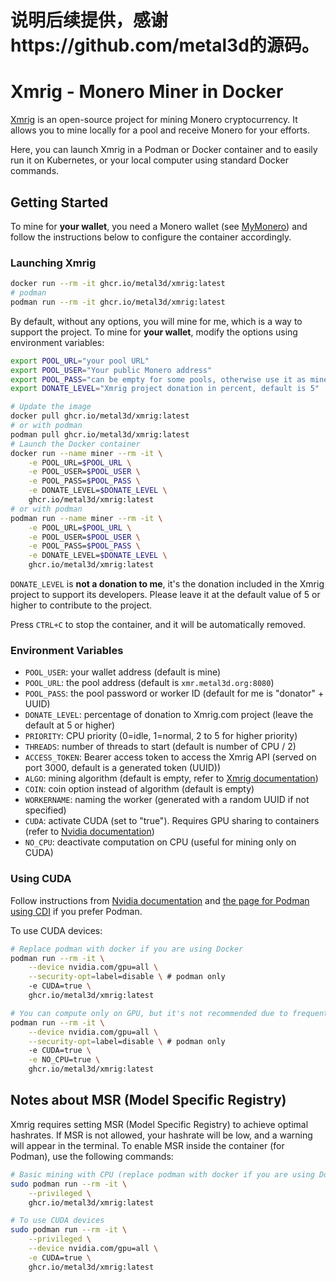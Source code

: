 # 说明后续提供，感谢https://github.com/metal3d的源码。

# Xmrig - Monero Miner in Docker

[Xmrig](https://xmrig.com/) is an open-source project for mining Monero cryptocurrency. It allows you to mine locally
for a pool and receive Monero for your efforts.

Here, you can launch Xmrig in a Podman or Docker container and to easily run it on Kubernetes, or your local computer
using standard Docker commands.

## Getting Started

To mine for **your wallet**, you need a Monero wallet (see [MyMonero](https://mymonero.com/)) and follow the
instructions below to configure the container accordingly.

### Launching Xmrig

```bash
docker run --rm -it ghcr.io/metal3d/xmrig:latest
# podman
podman run --rm -it ghcr.io/metal3d/xmrig:latest
```

By default, without any options, you will mine for me, which is a way to support the project. To mine for **your wallet**,
modify the options using environment variables:

```bash
export POOL_URL="your pool URL"
export POOL_USER="Your public Monero address"
export POOL_PASS="can be empty for some pools, otherwise use it as miner ID"
export DONATE_LEVEL="Xmrig project donation in percent, default is 5"

# Update the image
docker pull ghcr.io/metal3d/xmrig:latest
# or with podman
podman pull ghcr.io/metal3d/xmrig:latest
# Launch the Docker container
docker run --name miner --rm -it \
    -e POOL_URL=$POOL_URL \
    -e POOL_USER=$POOL_USER \
    -e POOL_PASS=$POOL_PASS \
    -e DONATE_LEVEL=$DONATE_LEVEL \
    ghcr.io/metal3d/xmrig:latest
# or with podman
podman run --name miner --rm -it \
    -e POOL_URL=$POOL_URL \
    -e POOL_USER=$POOL_USER \
    -e POOL_PASS=$POOL_PASS \
    -e DONATE_LEVEL=$DONATE_LEVEL \
    ghcr.io/metal3d/xmrig:latest
```

`DONATE_LEVEL` is **not a donation to me**, it's the donation included in the Xmrig project to support its developers.
Please leave it at the default value of 5 or higher to contribute to the project.

Press `CTRL+C` to stop the container, and it will be automatically removed.

### Environment Variables

- `POOL_USER`: your wallet address (default is mine)
- `POOL_URL`: the pool address (default is `xmr.metal3d.org:8080`)
- `POOL_PASS`: the pool password or worker ID (default for me is "donator" + UUID)
- `DONATE_LEVEL`: percentage of donation to Xmrig.com project (leave the default at 5 or higher)
- `PRIORITY`: CPU priority (0=idle, 1=normal, 2 to 5 for higher priority)
- `THREADS`: number of threads to start (default is number of CPU / 2)
- `ACCESS_TOKEN`: Bearer access token to access the Xmrig API (served on port 3000, default is a generated token (UUID))
- `ALGO`: mining algorithm (default is empty, refer to [Xmrig documentation](https://xmrig.com/docs/algorithms))
- `COIN`: coin option instead of algorithm (default is empty)
- `WORKERNAME`: naming the worker (generated with a random UUID if not specified)
- `CUDA`: activate CUDA (set to "true"). Requires GPU sharing to containers (refer to [Nvidia documentation](https://docs.nvidia.com/datacenter/cloud-native/container-toolkit/latest/install-guide.html))
- `NO_CPU`: deactivate computation on CPU (useful for mining only on CUDA)

### Using CUDA

Follow instructions from [Nvidia documentation](https://docs.nvidia.com/datacenter/cloud-native/container-toolkit/latest/install-guide.html) and [the page for Podman using CDI](https://docs.nvidia.com/datacenter/cloud-native/container-toolkit/latest/cdi-support.html) if you prefer Podman.

To use CUDA devices:

```bash
# Replace podman with docker if you are using Docker
podman run --rm -it \
    --device nvidia.com/gpu=all \
    --security-opt=label=disable \ # podman only
    -e CUDA=true \
    ghcr.io/metal3d/xmrig:latest

# You can compute only on GPU, but it's not recommended due to frequent GPU errors
podman run --rm -it \
    --device nvidia.com/gpu=all \
    --security-opt=label=disable \ # podman only
    -e CUDA=true \
    -e NO_CPU=true \
    ghcr.io/metal3d/xmrig:latest
```

## Notes about MSR (Model Specific Registry)

Xmrig requires setting MSR (Model Specific Registry) to achieve optimal hashrates. If MSR is not allowed, your hashrate
will be low, and a warning will appear in the terminal. To enable MSR inside the container (for Podman), use the
following commands:

```bash
# Basic mining with CPU (replace podman with docker if you are using Docker)
sudo podman run --rm -it \
    --privileged \
    ghcr.io/metal3d/xmrig:latest

# To use CUDA devices
sudo podman run --rm -it \
    --privileged \
    --device nvidia.com/gpu=all \
    -e CUDA=true \
    ghcr.io/metal3d/xmrig:latest
```
